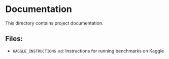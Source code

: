 # Documentation

This directory contains project documentation.

## Files:
- `KAGGLE_INSTRUCTIONS.md`: Instructions for running benchmarks on Kaggle
